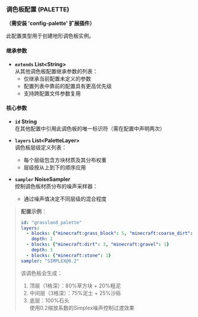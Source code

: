 ### 调色板配置 (PALETTE)  
**（需安装 'config-palette' 扩展插件）**  

此配置类型用于创建地形调色板实例。  

#### 继承参数  
- **`extends` List\<String\>**  
  从其他调色板配置继承参数的列表：  
  - 仅继承当前配置未定义的参数  
  - 配置列表中靠前的配置具有更高优先级  
  - 支持跨配置文件参数复用  

#### 核心参数  
- **`id` String**  
  在其他配置中引用此调色板的唯一标识符（需在配置中声明两次）  

- **`layers` List\<PaletteLayer\>**  
  调色板层级定义列表：  
  - 每个层级包含方块材质及其分布权重  
  - 层级按从上到下的顺序应用  

- **`sampler` NoiseSampler**  
  控制调色板材质分布的噪声采样器：  
  - 通过噪声值决定不同层级的混合程度  

> **配置示例**：  
> ```yaml  
> id: "grassland_palette"  
> layers:  
>   - blocks: {"minecraft:grass_block": 5, "minecraft:coarse_dirt": 1}  
>     depth: 1  
>   - blocks: {"minecraft:dirt": 3, "minecraft:gravel": 1}  
>     depth: 3  
>   - blocks: {"minecraft:stone": 1}  
> sampler: "SIMPLEX@0.2"  
> ```  
> 该调色板会生成：  
> 1. 顶层（1格深）：80%草方块 + 20%粗泥  
> 2. 中间层（3格深）：75%泥土 + 25%沙砾  
> 3. 底层：100%石头  
> 使用0.2缩放系数的Simplex噪声控制过渡效果